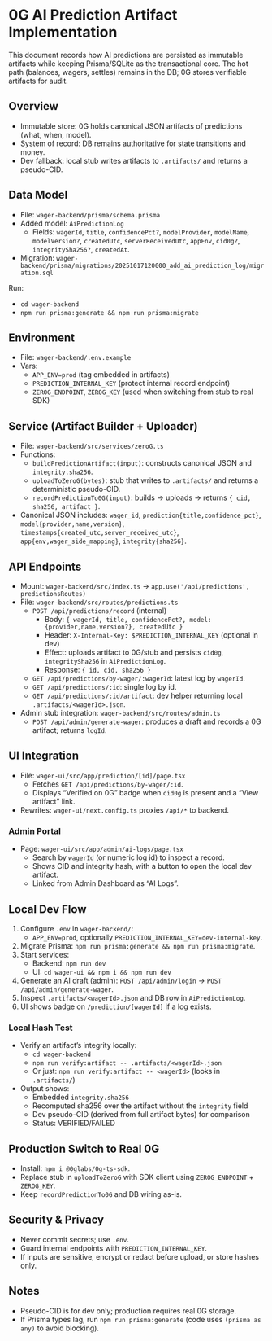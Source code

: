 # 0G AI Prediction Artifact Implementation

This document records how AI predictions are persisted as immutable artifacts while keeping Prisma/SQLite as the transactional core. The hot path (balances, wagers, settles) remains in the DB; 0G stores verifiable artifacts for audit.

## Overview
- Immutable store: 0G holds canonical JSON artifacts of predictions (what, when, model).
- System of record: DB remains authoritative for state transitions and money.
- Dev fallback: local stub writes artifacts to `.artifacts/` and returns a pseudo-CID.

## Data Model
- File: `wager-backend/prisma/schema.prisma`
- Added model: `AiPredictionLog`
  - Fields: `wagerId`, `title`, `confidencePct?`, `modelProvider`, `modelName`, `modelVersion?`, `createdUtc`, `serverReceivedUtc`, `appEnv`, `cid0g?`, `integritySha256?`, `createdAt`.
- Migration: `wager-backend/prisma/migrations/20251017120000_add_ai_prediction_log/migration.sql`

Run:
- `cd wager-backend`
- `npm run prisma:generate && npm run prisma:migrate`

## Environment
- File: `wager-backend/.env.example`
- Vars:
  - `APP_ENV=prod` (tag embedded in artifacts)
  - `PREDICTION_INTERNAL_KEY` (protect internal record endpoint)
  - `ZEROG_ENDPOINT`, `ZEROG_KEY` (used when switching from stub to real SDK)

## Service (Artifact Builder + Uploader)
- File: `wager-backend/src/services/zeroG.ts`
- Functions:
  - `buildPredictionArtifact(input)`: constructs canonical JSON and `integrity.sha256`.
  - `uploadToZeroG(bytes)`: stub that writes to `.artifacts/` and returns a deterministic pseudo-CID.
  - `recordPredictionTo0G(input)`: builds → uploads → returns `{ cid, sha256, artifact }`.
- Canonical JSON includes: `wager_id`, `prediction{title,confidence_pct}`, `model{provider,name,version}`, `timestamps{created_utc,server_received_utc}`, `app{env,wager_side_mapping}`, `integrity{sha256}`.

## API Endpoints
- Mount: `wager-backend/src/index.ts` → `app.use('/api/predictions', predictionsRoutes)`
- File: `wager-backend/src/routes/predictions.ts`
  - `POST /api/predictions/record` (internal)
    - Body: `{ wagerId, title, confidencePct?, model:{provider,name,version?}, createdUtc }`
    - Header: `X-Internal-Key: $PREDICTION_INTERNAL_KEY` (optional in dev)
    - Effect: uploads artifact to 0G/stub and persists `cid0g`, `integritySha256` in `AiPredictionLog`.
    - Response: `{ id, cid, sha256 }`
  - `GET /api/predictions/by-wager/:wagerId`: latest log by `wagerId`.
  - `GET /api/predictions/:id`: single log by id.
  - `GET /api/predictions/:id/artifact`: dev helper returning local `.artifacts/<wagerId>.json`.
- Admin stub integration: `wager-backend/src/routes/admin.ts`
  - `POST /api/admin/generate-wager`: produces a draft and records a 0G artifact; returns `logId`.

## UI Integration
- File: `wager-ui/src/app/prediction/[id]/page.tsx`
  - Fetches `GET /api/predictions/by-wager/:id`.
  - Displays “Verified on 0G” badge when `cid0g` is present and a “View artifact” link.
- Rewrites: `wager-ui/next.config.ts` proxies `/api/*` to backend.

### Admin Portal
- Page: `wager-ui/src/app/admin/ai-logs/page.tsx`
  - Search by `wagerId` (or numeric log id) to inspect a record.
  - Shows CID and integrity hash, with a button to open the local dev artifact.
  - Linked from Admin Dashboard as “AI Logs”.

## Local Dev Flow
1) Configure `.env` in `wager-backend/`:
   - `APP_ENV=prod`, optionally `PREDICTION_INTERNAL_KEY=dev-internal-key`.
2) Migrate Prisma: `npm run prisma:generate && npm run prisma:migrate`.
3) Start services:
   - Backend: `npm run dev`
   - UI: `cd wager-ui && npm i && npm run dev`
4) Generate an AI draft (admin): `POST /api/admin/login` → `POST /api/admin/generate-wager`.
5) Inspect `.artifacts/<wagerId>.json` and DB row in `AiPredictionLog`.
6) UI shows badge on `/prediction/[wagerId]` if a log exists.

### Local Hash Test
- Verify an artifact’s integrity locally:
  - `cd wager-backend`
  - `npm run verify:artifact -- .artifacts/<wagerId>.json`
  - Or just: `npm run verify:artifact -- <wagerId>` (looks in `.artifacts/`)
- Output shows:
  - Embedded `integrity.sha256`
  - Recomputed sha256 over the artifact without the `integrity` field
  - Dev pseudo-CID (derived from full artifact bytes) for comparison
  - Status: VERIFIED/FAILED

## Production Switch to Real 0G
- Install: `npm i @0glabs/0g-ts-sdk`.
- Replace stub in `uploadToZeroG` with SDK client using `ZEROG_ENDPOINT` + `ZEROG_KEY`.
- Keep `recordPredictionTo0G` and DB wiring as-is.

## Security & Privacy
- Never commit secrets; use `.env`.
- Guard internal endpoints with `PREDICTION_INTERNAL_KEY`.
- If inputs are sensitive, encrypt or redact before upload, or store hashes only.

## Notes
- Pseudo-CID is for dev only; production requires real 0G storage.
- If Prisma types lag, run `npm run prisma:generate` (code uses `(prisma as any)` to avoid blocking).
